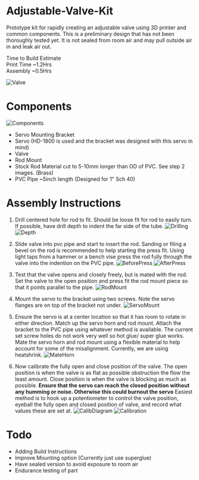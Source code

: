 # Adjustable-Valve-Kit
Prototype kit for rapidly creating an adjustable valve using 3D printer and common components. 
This is a preliminary design that has not been thoroughly tested yet. It is not sealed from room air and may pull outside air in and leak air out.

Time to Build Estimate  
Print Time ~1.2Hrs  
Assembly ~0.5Hrs 

![Valve](/Images/valve.gif)
# Components
![Components](/Images/components.jpg)
* Servo Mounting Bracket
* Servo (HD-1800 is used and the bracket was designed with this servo in mind)
* Valve
* Rod Mount
* Stock Rod Material cut to 5-10mm longer than OD of PVC. See step 2 images. (Brass)
* PVC Pipe ~5inch length (Designed for 1" Sch 40)

# Assembly Instructions
1. Drill centered hole for rod to fit. Should be loose fit for rod to easily turn. If possible, have drill depth to indent the far side of the tube.
![Drilling](/Images/pvc_drill.jpg)
![Depth](/Images/drill_depth.jpg)

2. Slide valve into pvc pipe and start to insert the rod. Sanding or filing a bevel on the rod is recommended to help starting the press fit. Using light taps from a hammer or a bench vise press the rod fully through the valve into the indention on the PVC pipe.
![BeforePress](/Images/press_before.jpg)
![AfterPress](/Images/press_after.jpg)

3. Test that the valve opens and closely freely, but is mated with the rod. Set the valve to the open position and press fit the rod mount piece so that it points parallel to the pipe. 
![RodMount](/Images/rod_mount.jpg)

4. Mount the servo to the bracket using two screws. Note the servo flanges are on top of the bracket not under.
![ServoMount](/Images/servo_mount.jpg)

5. Ensure the servo is at a center location so that it has room to rotate in either direction. Match up the servo horn and rod mount. Attach the bracket to the PVC pipe using whatever method is available. The current set screw holes do not work very well so hot glue/ super glue works. Mate the servo horn and rod mount using a flexible material to help account for some of the misalignment. Currently, we are using heatshrink.
![MateHorn](/Images/mate_horn.jpg)

6. Now calibrate the fully open and close position of the valve. The open position is when the valve is as flat as possible obstruction the flow the least amount. Close position is when the valve is blocking as much as possible. **Ensure that the servo can reach the closed position without any humming or noise. Otherwise this could burnout the servo** Easiest method is to hook up a potentiometer to control the valve position, eyeball the fully open and closed position of valve, and record what values these are set at.
![CalibDiagram](/Images/knob_cal_diagram.PNG)
![Calibration](/Images/calibration.jpg)

# Todo
* Adding Build Instructions
* Improve Mounting option (Currently just use superglue)
* Have sealed version to avoid exposure to room air
* Endurance testing of part
